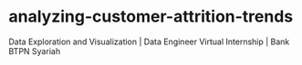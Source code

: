 # analyzing-customer-attrition-trends
Data Exploration and Visualization | Data Engineer Virtual Internship |  Bank BTPN Syariah
